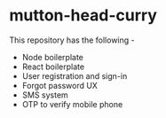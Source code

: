# mutton-head-curry
This repository has the following - 

- Node boilerplate
- React boilerplate
- User registration and sign-in
- Forgot password UX
- SMS system
- OTP to verify mobile phone
